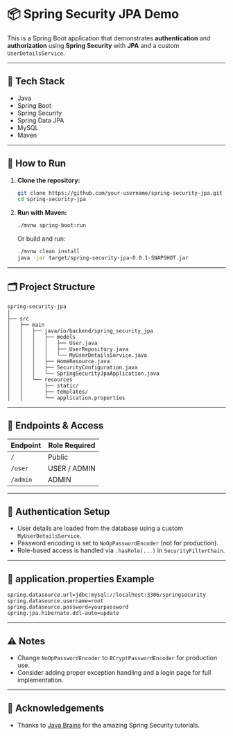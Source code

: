 # 📦 Spring Security JPA Demo

This is a Spring Boot application that demonstrates **authentication** and **authorization** using **Spring Security** with **JPA** and a custom `UserDetailsService`.

---

## 🧰 Tech Stack

- Java
- Spring Boot
- Spring Security
- Spring Data JPA
- MySQL
- Maven

---

## 🚀 How to Run

1. **Clone the repository:**

   ```bash
   git clone https://github.com/your-username/spring-security-jpa.git
   cd spring-security-jpa
   ```

2. **Run with Maven:**

   ```bash
   ./mvnw spring-boot:run
   ```

   Or build and run:

   ```bash
   ./mvnw clean install
   java -jar target/spring-security-jpa-0.0.1-SNAPSHOT.jar
   ```

---

## 🗂️ Project Structure

```
spring-security-jpa
│
├── src
│   ├── main
│   │   ├── java/io/backend/spring_security_jpa
│   │   │   ├── models
│   │   │   │   ├── User.java
│   │   │   │   ├── UserRepository.java
│   │   │   │   └── MyUserDetailsService.java
│   │   │   ├── HomeResource.java
│   │   │   ├── SecurityConfiguration.java
│   │   │   └── SpringSecurityJpaApplication.java
│   │   └── resources
│   │       ├── static/
│   │       ├── templates/
│   │       └── application.properties
```

---

## 🔐 Endpoints & Access

| Endpoint     | Role Required |
|--------------|----------------|
| `/`          | Public         |
| `/user`      | USER / ADMIN   |
| `/admin`     | ADMIN          |

---

## 🔑 Authentication Setup

- User details are loaded from the database using a custom `MyUserDetailsService`.
- Password encoding is set to `NoOpPasswordEncoder` (not for production).
- Role-based access is handled via `.hasRole(...)` in `SecurityFilterChain`.

---

## 📄 application.properties Example

```properties
spring.datasource.url=jdbc:mysql://localhost:3306/springsecurity
spring.datasource.username=root
spring.datasource.password=yourpassword
spring.jpa.hibernate.ddl-auto=update
```

---

## ⚠️ Notes

- Change `NoOpPasswordEncoder` to `BCryptPasswordEncoder` for production use.
- Consider adding proper exception handling and a login page for full implementation.

---

## 🙌 Acknowledgements

- Thanks to [Java Brains](https://javabrains.io/) for the amazing Spring Security tutorials.